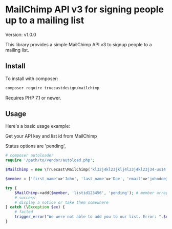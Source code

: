 MailChimp API v3 for signing people up to a mailing list
=======================================

Version: v1.0.0

This library provides a simple MailChimp API v3 to signup people to a mailing list.

Install
-------

To install with composer:

```sh
composer require truecastdesign/mailchimp
```

Requires PHP 7.1 or newer.

Usage
-----

Here's a basic usage example:

Get your API key and list id from MailChimp

Status options are 'pending', 

```php
# composer autoloader
require '/path/to/vendor/autoload.php';

$MailChimp = new \Truecast\MailChimp('kl32j4kl23jklj4l23j4kl23j34-us14');

$member = ['first_name'=>'John', 'last_name'=>'Doe', 'email'=>'johndoe@gmail.com'];

try {
	$MailChimp->add($member, 'listid123456', 'pending'); # member array, list id, status
	# success
	# display a notice or take them somewhere
} catch (\Exception $ex) {
	# failed
	trigger_error("We were not able to add you to our list. Error: ".$ex->getMessage(), 256);
}
```

